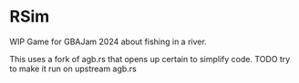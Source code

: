 # RSim
WIP Game for GBAJam 2024 about fishing in a river.

This uses a fork of agb.rs that opens up certain to simplify code. TODO try to make it run on upstream agb.rs